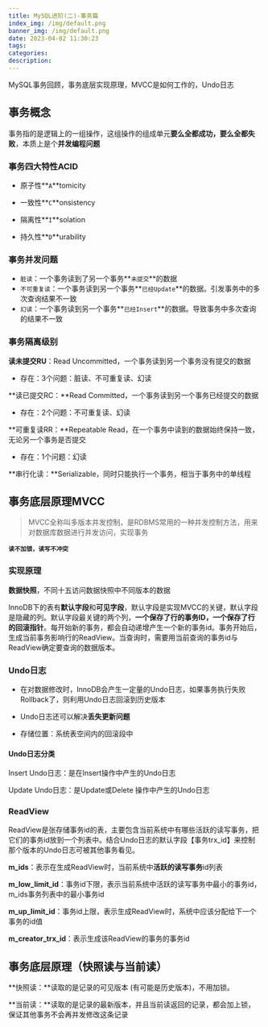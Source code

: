 ```yaml
---
title: MySQL进阶(二)-事务篇
index_img: /img/default.png
banner_img: /img/default.png
date: 2023-04-02 11:30:23
tags:
categories:
description:
---
```


 MySQL事务回顾，事务底层实现原理，MVCC是如何工作的，Undo日志

<!-- more -->

## 事务概念

事务指的是逻辑上的一组操作，这组操作的组成单元**要么全都成功，要么全都失败**，本质上是个**并发编程问题**

### **事务四大特性ACID**

- 原子性**`A`**tomicity

- 一致性**`C`**onsistency
- 隔离性**`I`**solation
- 持久性**`D`**urability

### 事务并发问题

- `脏读`：一个事务读到了另一个事务**`未提交`**的数据
- `不可重复读`：一个事务读到另一个事务**`已经Update`**的数据。引发事务中的多次查询结果不一致
- `幻读`：一个事务读到另一个事务**`已经Insert`**的数据。导致事务中多次查询的结果不一致

### **事务隔离级别**

**读未提交RU**：Read Uncommitted，一个事务读到另一个事务没有提交的数据

- 存在：3个问题：脏读、不可重复读、幻读

**读已提交RC：**Read Committed，一个事务读到另一个事务已经提交的数据

- 存在：2个问题：不可重复读、幻读

**可重复读RR：**Repeatable Read，在一个事务中读到的数据始终保持一致，无论另一个事务是否提交

- 存在：1个问题：幻读

**串行化读：**Serializable，同时只能执行一个事务，相当于事务中的单线程

## 事务底层原理MVCC

> MVCC全称叫多版本并发控制，是RDBMS常用的一种并发控制方法，用来对数据库数据进行并发访问，实现事务

**`读不加锁，读写不冲突`**

### 实现原理

**数据快照**，不同十五访问数据快照中不同版本的数据

InnoDB下的表有**默认字段**和**可见字段**，默认字段是实现MVCC的关键，默认字段是隐藏的列。默认字段最关键的两个列，**一个保存了行的事务****ID****，一个保存了行的回滚指针**。每开始新的事务，都会自动递增产生一个新的事务id。事务开始后，生成当前事务影响行的ReadView。当查询时，需要用当前查询的事务id与ReadView确定要查询的数据版本。

### Undo日志

- 在对数据修改时，InnoDB会产生一定量的Undo日志，如果事务执行失败Rollback了，则利用Undo日志回滚到历史版本

- Undo日志还可以解决**丢失更新问题**
- 存储位置：系统表空间内的回滚段中

#### **Undo日志分类**

Insert Undo日志：是在Insert操作中产生的Undo日志

Update Undo日志：是Update或Delete 操作中产生的Undo日志

### **ReadView**

ReadView是张存储事务id的表，主要包含当前系统中有哪些活跃的读写事务，把它们的事务id放到一个列表中。结合Undo日志的默认字段【事务trx_id】来控制那个版本的Undo日志可被其他事务看见。

**m_ids**：表示在生成ReadView时，当前系统中**活跃的读写事务**id列表

**m_low_limit_id**：事务id下限，表示当前系统中活跃的读写事务中最小的事务id，m_ids事务列表中的最小事务id

**m_up_limit_id**：事务id上限，表示生成ReadView时，系统中应该分配给下一个事务的id值

**m_creator_trx_id**：表示生成该ReadView的事务的事务id

## 事务底层原理（快照读与当前读）

**快照读：**读取的是记录的可见版本 (有可能是历史版本)，不用加锁。

**当前读：**读取的是记录的最新版本，并且当前读返回的记录，都会加上锁，保证其他事务不会再并发修改这条记录
